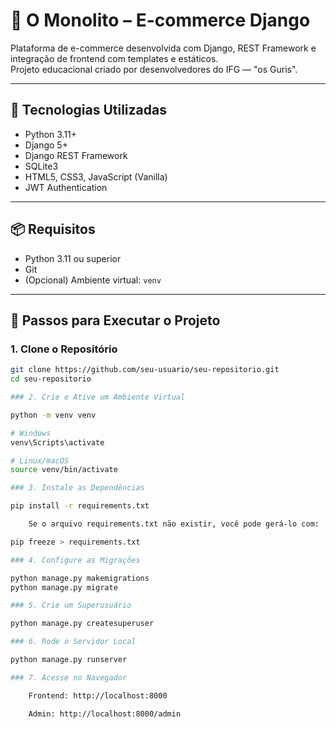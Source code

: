 # 🧱 O Monolito – E-commerce Django

Plataforma de e-commerce desenvolvida com Django, REST Framework e integração de frontend com templates e estáticos.  
Projeto educacional criado por desenvolvedores do IFG — "os Guris".

---

## 🚀 Tecnologias Utilizadas

- Python 3.11+
- Django 5+
- Django REST Framework
- SQLite3
- HTML5, CSS3, JavaScript (Vanilla)
- JWT Authentication

---

## 📦 Requisitos

- Python 3.11 ou superior
- Git
- (Opcional) Ambiente virtual: `venv`

---

## 🔧 Passos para Executar o Projeto

### 1. Clone o Repositório

```bash
git clone https://github.com/seu-usuario/seu-repositorio.git
cd seu-repositorio

### 2. Crie e Ative um Ambiente Virtual

python -m venv venv

# Windows
venv\Scripts\activate

# Linux/macOS
source venv/bin/activate

### 3. Instale as Dependências

pip install -r requirements.txt

    Se o arquivo requirements.txt não existir, você pode gerá-lo com:

pip freeze > requirements.txt

### 4. Configure as Migrações

python manage.py makemigrations
python manage.py migrate

### 5. Crie um Superusuário

python manage.py createsuperuser

### 6. Rode o Servidor Local

python manage.py runserver

### 7. Acesse no Navegador

    Frontend: http://localhost:8000

    Admin: http://localhost:8000/admin
